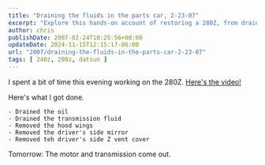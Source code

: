 ```yaml
---
title: "Draining the fluids in the parts car, 2-23-07"
excerpt: "Explore this hands-on account of restoring a 280Z, from draining fluids to removing parts, preparing for motor removal."
author: chris
publishDate: 2007-02-24T10:25:56+00:00
updateDate: 2024-11-15T12:15:17-06:00
url: "2007/draining-the-fluids-in-the-parts-car-2-23-07"
tags: [ 240z, 280z, datsun ]
---
```


I spent a bit of time this evening working on the 280Z.  [Here's the video!](/draining-the-fluids-in-the-parts-car-2-23-07)

Here's what I got done.

    - Drained the oil
    - Drained the transmission fluid
    - Removed the hood wings
    - Removed the driver's side mirror
    - Removed teh driver's side Z vent cover
                 
Tomorrow: The motor and transmission come out.

